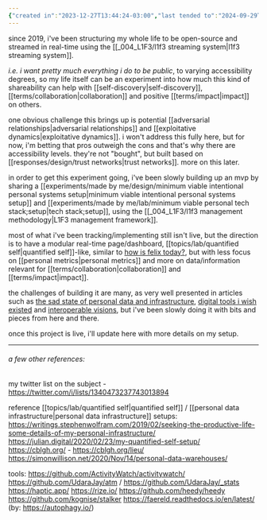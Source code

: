 ```yaml
---
{"created in":"2023-12-27T13:44:24-03:00","last tended to":"2024-09-29T14:46:50-03:00","aliases":["open-source human"],"tags":["experiment","🌿","open-source","quantifiedself","openknowledge","lifestreaming"],"dg-publish":true,"notestage":["🌿"],"permalink":"/experiments/made-by-me/player/open-source-human-experiment/","dgPassFrontmatter":true,"created":"2023-12-27T13:44:24.897-03:00","updated":"2024-09-29T14:46:51.181-03:00"}
---
```


since 2019, i've been structuring my whole life to be open-source and streamed in real-time using the [[_004_L1F3/l1f3 streaming system\|l1f3 streaming system]].

*i.e. i want pretty much everything i do to be public*, to varying accessibility degrees, so my life itself can be an experiment into how much this kind of shareability can help with [[self-discovery\|self-discovery]], [[terms/collaboration\|collaboration]] and positive [[terms/impact\|impact]] on others.

one obvious challenge this brings up is potential [[adversarial relationships\|adversarial relationships]] and [[exploitative dynamics\|exploitative dynamics]]. i won't address this fully here, but for now, i'm betting that pros outweigh the cons and that's why there are accessibility levels. they're not "bought", but built based on [[responses/design/trust networks\|trust networks]]. more on this later.

in order to get this experiment going, i've been slowly building up an mvp by sharing a [[experiments/made by me/design/minimum viable intentional personal systems setup\|minimum viable intentional personal systems setup]] and [[experiments/made by me/lab/minimum viable personal tech stack;setup\|tech stack;setup]], using the [[_004_L1F3/l1f3 management methodology\|L1F3 management framework]].

most of what i've been tracking/implementing still isn't live, but the direction is to have a modular real-time page/dashboard, [[topics/lab/quantified self\|quantified self]]-like, similar to [how is felix today?](https://howisfelix.today/), but with less focus on [[personal metrics\|personal metrics]] and more on data/information relevant for [[terms/collaboration\|collaboration]] and [[terms/impact\|impact]].

the challenges of building it are many, as very well presented in articles such as [the sad state of personal data and infrastructure](https://beepb00p.xyz/sad-infra.html), [digital tools i wish existed](https://jon.bo/posts/digital-tools/) and [interoperable visions](https://utopia.rosano.ca/interoperable-visions/), but i've been slowly doing it with bits and pieces from here and there.

once this project is live, i'll update here with more details on my setup.

----

###### a few other references:

my twitter list on the subject - https://twitter.com/i/lists/1340473237743013894

reference [[topics/lab/quantified self\|quantified self]] / [[personal data infrastructure\|personal data infrastructure]] setups:
https://writings.stephenwolfram.com/2019/02/seeking-the-productive-life-some-details-of-my-personal-infrastructure/
https://julian.digital/2020/02/23/my-quantified-self-setup/
https://cblgh.org/ - https://cblgh.org/lieu/
https://simonwillison.net/2020/Nov/14/personal-data-warehouses/

tools:
https://github.com/ActivityWatch/activitywatch/
https://github.com/UdaraJay/atm / https://github.com/UdaraJay/_stats
https://haptic.app/
https://rize.io/
https://github.com/heedy/heedy
https://github.com/kognise/stalker
https://faereld.readthedocs.io/en/latest/ (by: https://autophagy.io/)